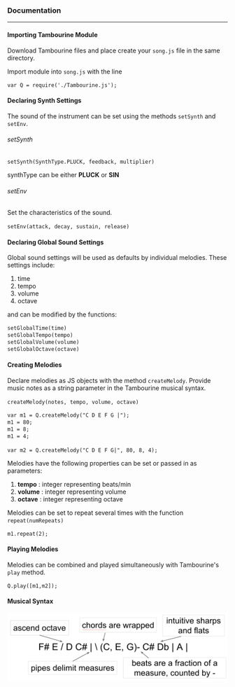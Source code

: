 ### Documentation
---
#### Importing Tambourine Module
Download Tambourine files and place create your `song.js` file in the same directory.

Import module into `song.js` with the line

	var Q = require('./Tambourine.js');
	
#### Declaring Synth Settings
The sound of the instrument can be set using the methods `setSynth` and `setEnv`.
###### setSynth
`setSynth(SynthType.PLUCK, feedback, multiplier)`

synthType can be either **PLUCK** or **SIN**

###### setEnv
Set the characteristics of the sound.

`setEnv(attack, decay, sustain, release)`

#### Declaring Global Sound Settings
Global sound settings will be used as defaults by individual melodies. These settings include:

1. time
2. tempo
3. volume
4. octave

and can be modified by the functions:

	setGlobalTime(time)
	setGlobalTempo(tempo)
	setGlobalVolume(volume)
	setGlobalOctave(octave)

#### Creating Melodies
Declare melodies as JS objects with the method `createMelody`. Provide music notes as a string parameter in the Tambourine musical syntax.

`createMelody(notes, tempo, volume, octave)`

	var m1 = Q.createMelody("C D E F G |");
	m1 = 80;
	m1 = 8;
	m1 = 4;
	
	var m2 = Q.createMelody("C D E F G|", 80, 8, 4);
	
Melodies have the following properties can be set or passed in as parameters: 

1. **tempo** : integer representing beats/min
2. **volume** : integer representing volume
3. **octave** : integer representing octave 

Melodies can be set to repeat several times with the function `repeat(numRepeats)`
	
	m1.repeat(2);
	
#### Playing Melodies
Melodies can be combined and played simultaneously with Tambourine's `play` method.
	
	Q.play([m1,m2]);
	
#### Musical Syntax
![test](tambourineSyntax.png)
